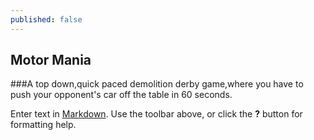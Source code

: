 ```yaml
---
published: false
---
```


## Motor Mania
###A top down,quick paced demolition derby game,where you have to push your opponent's car off the table in 60 seconds.



Enter text in [Markdown](http://daringfireball.net/projects/markdown/). Use the toolbar above, or click the **?** button for formatting help.
